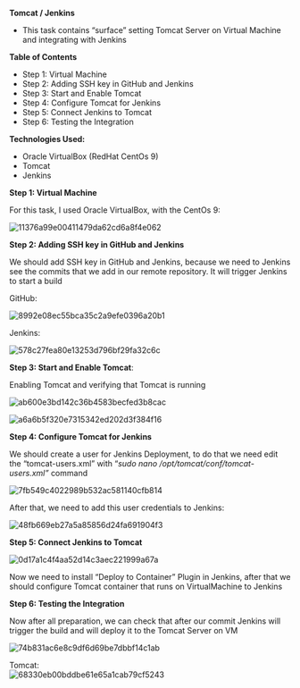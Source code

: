 **Tomcat / Jenkins**

-   This task contains “surface” setting Tomcat Server on Virtual Machine and integrating with Jenkins

**Table of Contents**

-   Step 1: Virtual Machine
-   Step 2: Adding SSH key in GitHub and Jenkins
-   Step 3: Start and Enable Tomcat
-   Step 4: Configure Tomcat for Jenkins
-   Step 5: Connect Jenkins to Tomcat
-   Step 6: Testing the Integration

**Technologies Used:**

-   Oracle VirtualBox (RedHat CentOs 9)
-   Tomcat
-   Jenkins

**Step 1: Virtual Machine**

For this task, I used Oracle VirtualBox, with the CentOs 9:

![11376a99e00411479da62cd6a8f4e062](https://github.com/user-attachments/assets/5f0338e6-a855-4d44-996c-a58e72891f11)


**Step 2: Adding SSH key in GitHub and Jenkins**

We should add SSH key in GitHub and Jenkins, because we need to Jenkins see the commits that we add in our remote repository. It will trigger Jenkins to start a build

GitHub:

![8992e08ec55bca35c2a9efe0396a20b1](https://github.com/user-attachments/assets/1f9d05eb-c67e-4c09-a4ab-011cc453f4c5)


Jenkins:

![578c27fea80e13253d796bf29fa32c6c](https://github.com/user-attachments/assets/0a2a9fda-c626-459d-b123-1e867da3ad4c)


**Step 3: Start and Enable Tomcat**:

Enabling Tomcat and verifying that Tomcat is running

![ab600e3bd142c36b4583becfed3b8cac](https://github.com/user-attachments/assets/73035f85-bcd7-4c26-a1b7-09e30bc425f4)


![a6a6b5f320e7315342ed202d3f384f16](https://github.com/user-attachments/assets/2ab416e8-632f-4204-bcb9-0fa5c412ea39)


**Step 4: Configure Tomcat for Jenkins**

We should create a user for Jenkins Deployment, to do that we need edit the “tomcat-users.xml” with “*sudo nano /opt/tomcat/conf/tomcat-users.xml”* command

![7fb549c4022989b532ac581140cfb814](https://github.com/user-attachments/assets/cd3276a9-c77b-4527-8018-45c1daf8f1d2)


After that, we need to add this user credentials to Jenkins:

![48fb669eb27a5a85856d24fa691904f3](https://github.com/user-attachments/assets/dfa65a57-f535-4522-b633-962c6d84dc96)


**Step 5: Connect Jenkins to Tomcat**

![0d17a1c4f4aa52d14c3aec221999a67a](https://github.com/user-attachments/assets/5e4d5bcf-983f-4945-a054-05424b7460f4)


Now we need to install “Deploy to Container” Plugin in Jenkins, after that we should configure Tomcat container that runs on VirtualMachine to Jenkins

**Step 6: Testing the Integration**

Now after all preparation, we can check that after our commit Jenkins will trigger the build and will deploy it to the Tomcat Server on VM

![74b831ac6e8c9df6d69be7dbbf14c1ab](https://github.com/user-attachments/assets/32f063fb-6683-4453-874f-c36e6f7491c9)


Tomcat:  
![68330eb00bddbe61e65a1cab79cf5243](https://github.com/user-attachments/assets/4fd15997-6397-422b-b928-9375e563e5a4)
